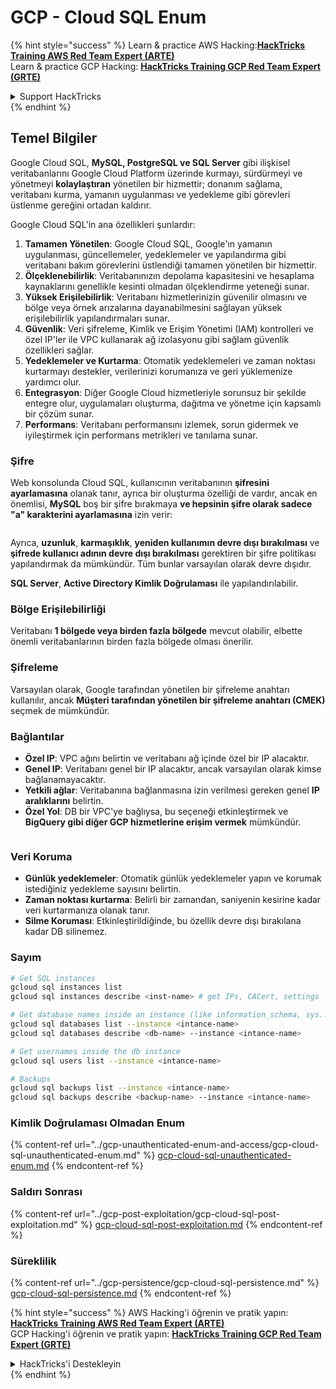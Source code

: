 # GCP - Cloud SQL Enum

{% hint style="success" %}
Learn & practice AWS Hacking:<img src="../../../.gitbook/assets/image (1) (1) (1) (1).png" alt="" data-size="line">[**HackTricks Training AWS Red Team Expert (ARTE)**](https://training.hacktricks.xyz/courses/arte)<img src="../../../.gitbook/assets/image (1) (1) (1) (1).png" alt="" data-size="line">\
Learn & practice GCP Hacking: <img src="../../../.gitbook/assets/image (2) (1).png" alt="" data-size="line">[**HackTricks Training GCP Red Team Expert (GRTE)**<img src="../../../.gitbook/assets/image (2) (1).png" alt="" data-size="line">](https://training.hacktricks.xyz/courses/grte)

<details>

<summary>Support HackTricks</summary>

* Check the [**subscription plans**](https://github.com/sponsors/carlospolop)!
* **Join the** 💬 [**Discord group**](https://discord.gg/hRep4RUj7f) or the [**telegram group**](https://t.me/peass) or **follow** us on **Twitter** 🐦 [**@hacktricks\_live**](https://twitter.com/hacktricks_live)**.**
* **Share hacking tricks by submitting PRs to the** [**HackTricks**](https://github.com/carlospolop/hacktricks) and [**HackTricks Cloud**](https://github.com/carlospolop/hacktricks-cloud) github repos.

</details>
{% endhint %}

## Temel Bilgiler

Google Cloud SQL, **MySQL, PostgreSQL ve SQL Server** gibi ilişkisel veritabanlarını Google Cloud Platform üzerinde kurmayı, sürdürmeyi ve yönetmeyi **kolaylaştıran** yönetilen bir hizmettir; donanım sağlama, veritabanı kurma, yamanın uygulanması ve yedekleme gibi görevleri üstlenme gereğini ortadan kaldırır.

Google Cloud SQL'in ana özellikleri şunlardır:

1. **Tamamen Yönetilen**: Google Cloud SQL, Google'ın yamanın uygulanması, güncellemeler, yedeklemeler ve yapılandırma gibi veritabanı bakım görevlerini üstlendiği tamamen yönetilen bir hizmettir.
2. **Ölçeklenebilirlik**: Veritabanınızın depolama kapasitesini ve hesaplama kaynaklarını genellikle kesinti olmadan ölçeklendirme yeteneği sunar.
3. **Yüksek Erişilebilirlik**: Veritabanı hizmetlerinizin güvenilir olmasını ve bölge veya örnek arızalarına dayanabilmesini sağlayan yüksek erişilebilirlik yapılandırmaları sunar.
4. **Güvenlik**: Veri şifreleme, Kimlik ve Erişim Yönetimi (IAM) kontrolleri ve özel IP'ler ile VPC kullanarak ağ izolasyonu gibi sağlam güvenlik özellikleri sağlar.
5. **Yedeklemeler ve Kurtarma**: Otomatik yedeklemeleri ve zaman noktası kurtarmayı destekler, verilerinizi korumanıza ve geri yüklemenize yardımcı olur.
6. **Entegrasyon**: Diğer Google Cloud hizmetleriyle sorunsuz bir şekilde entegre olur, uygulamaları oluşturma, dağıtma ve yönetme için kapsamlı bir çözüm sunar.
7. **Performans**: Veritabanı performansını izlemek, sorun gidermek ve iyileştirmek için performans metrikleri ve tanılama sunar.

### Şifre

Web konsolunda Cloud SQL, kullanıcının veritabanının **şifresini ayarlamasına** olanak tanır, ayrıca bir oluşturma özelliği de vardır, ancak en önemlisi, **MySQL** boş bir şifre bırakmaya **ve hepsinin şifre olarak sadece "a" karakterini ayarlamasına** izin verir:

<figure><img src="../../../.gitbook/assets/image (14).png" alt=""><figcaption></figcaption></figure>

Ayrıca, **uzunluk**, **karmaşıklık**, **yeniden kullanımın devre dışı bırakılması** ve **şifrede kullanıcı adının devre dışı bırakılması** gerektiren bir şifre politikası yapılandırmak da mümkündür. Tüm bunlar varsayılan olarak devre dışıdır.

**SQL Server**, **Active Directory Kimlik Doğrulaması** ile yapılandırılabilir.

### Bölge Erişilebilirliği

Veritabanı **1 bölgede veya birden fazla bölgede** mevcut olabilir, elbette önemli veritabanlarının birden fazla bölgede olması önerilir.

### Şifreleme

Varsayılan olarak, Google tarafından yönetilen bir şifreleme anahtarı kullanılır, ancak **Müşteri tarafından yönetilen bir şifreleme anahtarı (CMEK)** seçmek de mümkündür.

### Bağlantılar

* **Özel IP**: VPC ağını belirtin ve veritabanı ağ içinde özel bir IP alacaktır.
* **Genel IP**: Veritabanı genel bir IP alacaktır, ancak varsayılan olarak kimse bağlanamayacaktır.
* **Yetkili ağlar**: Veritabanına bağlanmasına izin verilmesi gereken genel **IP aralıklarını** belirtin.
* **Özel Yol**: DB bir VPC'ye bağlıysa, bu seçeneği etkinleştirmek ve **BigQuery gibi diğer GCP hizmetlerine erişim vermek** mümkündür.

<figure><img src="../../../.gitbook/assets/image (15).png" alt=""><figcaption></figcaption></figure>

### Veri Koruma

* **Günlük yedeklemeler**: Otomatik günlük yedeklemeler yapın ve korumak istediğiniz yedekleme sayısını belirtin.
* **Zaman noktası kurtarma**: Belirli bir zamandan, saniyenin kesirine kadar veri kurtarmanıza olanak tanır.
* **Silme Koruması**: Etkinleştirildiğinde, bu özellik devre dışı bırakılana kadar DB silinemez.

### Sayım
```bash
# Get SQL instances
gcloud sql instances list
gcloud sql instances describe <inst-name> # get IPs, CACert, settings

# Get database names inside an instance (like information_schema, sys...)
gcloud sql databases list --instance <intance-name>
gcloud sql databases describe <db-name> --instance <intance-name>

# Get usernames inside the db instance
gcloud sql users list --instance <intance-name>

# Backups
gcloud sql backups list --instance <intance-name>
gcloud sql backups describe <backup-name> --instance <intance-name>
```
### Kimlik Doğrulaması Olmadan Enum

{% content-ref url="../gcp-unauthenticated-enum-and-access/gcp-cloud-sql-unauthenticated-enum.md" %}
[gcp-cloud-sql-unauthenticated-enum.md](../gcp-unauthenticated-enum-and-access/gcp-cloud-sql-unauthenticated-enum.md)
{% endcontent-ref %}

### Saldırı Sonrası

{% content-ref url="../gcp-post-exploitation/gcp-cloud-sql-post-exploitation.md" %}
[gcp-cloud-sql-post-exploitation.md](../gcp-post-exploitation/gcp-cloud-sql-post-exploitation.md)
{% endcontent-ref %}

### Süreklilik

{% content-ref url="../gcp-persistence/gcp-cloud-sql-persistence.md" %}
[gcp-cloud-sql-persistence.md](../gcp-persistence/gcp-cloud-sql-persistence.md)
{% endcontent-ref %}

{% hint style="success" %}
AWS Hacking'i öğrenin ve pratik yapın:<img src="../../../.gitbook/assets/image (1) (1) (1) (1).png" alt="" data-size="line">[**HackTricks Training AWS Red Team Expert (ARTE)**](https://training.hacktricks.xyz/courses/arte)<img src="../../../.gitbook/assets/image (1) (1) (1) (1).png" alt="" data-size="line">\
GCP Hacking'i öğrenin ve pratik yapın: <img src="../../../.gitbook/assets/image (2) (1).png" alt="" data-size="line">[**HackTricks Training GCP Red Team Expert (GRTE)**<img src="../../../.gitbook/assets/image (2) (1).png" alt="" data-size="line">](https://training.hacktricks.xyz/courses/grte)

<details>

<summary>HackTricks'i Destekleyin</summary>

* [**abonelik planlarını**](https://github.com/sponsors/carlospolop) kontrol edin!
* **💬 [**Discord grubuna**](https://discord.gg/hRep4RUj7f) veya [**telegram grubuna**](https://t.me/peass) katılın ya da **Twitter'da** 🐦 [**@hacktricks\_live**](https://twitter.com/hacktricks_live)**'i takip edin.**
* **Hacking ipuçlarını paylaşmak için** [**HackTricks**](https://github.com/carlospolop/hacktricks) ve [**HackTricks Cloud**](https://github.com/carlospolop/hacktricks-cloud) github reposuna PR gönderin.

</details>
{% endhint %}
